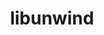 ---
title: "libunwind"
layout: cache
categories: [package, develop-2024-04-21]
meta: {"versions": ["1.6.2"], "compilers": ["gcc@=10.3.0", "gcc@=7.3.1"], "oss": ["amzn2", "sle_hpc15"], "platforms": ["linux"], "targets": ["aarch64", "neoverse_n1", "x86_64_v4"], "stacks": ["aws-isc-aarch64", "e4s-cray-sles", "root"], "num_specs": 3, "num_specs_by_stack": {"root": 3, "aws-isc-aarch64": 2, "e4s-cray-sles": 1}}
spec_details: [{"hash": "q47r74g2naai3kyj2vrtd5x7ogfbhsal", "compiler": "gcc@=7.3.1", "versions": ["1.6.2"], "os": "amzn2", "platform": "linux", "target": "neoverse_n1", "variants": ["~block_signals", "build_system=autotools", "components=none", "~conservative_checks", "~cxx_exceptions", "~debug", "~debug_frame", "+docs", "libs=shared,static", "+pic", "+tests", "+weak_backtrace", "+xz", "~zlib"], "stacks": ["root", "aws-isc-aarch64"], "size": "-", "tarball": "https://binaries.spack.io/releases/develop-2024-04-21/build_cache/linux-amzn2-neoverse_n1/gcc-7.3.1/libunwind-1.6.2/linux-amzn2-neoverse_n1-gcc-7.3.1-libunwind-1.6.2-q47r74g2naai3kyj2vrtd5x7ogfbhsal.spack"}, {"hash": "e52jkbgc3lrxntofbj3v7devrlkdcl2t", "compiler": "gcc@=7.3.1", "versions": ["1.6.2"], "os": "amzn2", "platform": "linux", "target": "aarch64", "variants": ["~block_signals", "build_system=autotools", "components=none", "~conservative_checks", "~cxx_exceptions", "~debug", "~debug_frame", "+docs", "libs=shared,static", "+pic", "+tests", "+weak_backtrace", "+xz", "~zlib"], "stacks": ["root", "aws-isc-aarch64"], "size": "-", "tarball": "https://binaries.spack.io/releases/develop-2024-04-21/build_cache/linux-amzn2-aarch64/gcc-7.3.1/libunwind-1.6.2/linux-amzn2-aarch64-gcc-7.3.1-libunwind-1.6.2-e52jkbgc3lrxntofbj3v7devrlkdcl2t.spack"}, {"hash": "u2pjuc7c47ebzbjgipfmzdgwdbo4zoy2", "compiler": "gcc@=10.3.0", "versions": ["1.6.2"], "os": "sle_hpc15", "platform": "linux", "target": "x86_64_v4", "variants": ["~block_signals", "build_system=autotools", "components=none", "~conservative_checks", "~cxx_exceptions", "~debug", "~debug_frame", "+docs", "libs=shared,static", "+pic", "+tests", "+weak_backtrace", "+xz", "~zlib"], "stacks": ["e4s-cray-sles", "root"], "size": "-", "tarball": "https://binaries.spack.io/releases/develop-2024-04-21/build_cache/linux-sle_hpc15-x86_64_v4/gcc-10.3.0/libunwind-1.6.2/linux-sle_hpc15-x86_64_v4-gcc-10.3.0-libunwind-1.6.2-u2pjuc7c47ebzbjgipfmzdgwdbo4zoy2.spack"}]
---